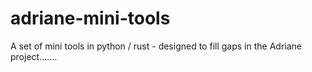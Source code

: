 # adriane-mini-tools
A set of mini tools in python / rust - designed to fill gaps in the Adriane project.......
